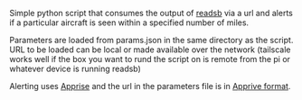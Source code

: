Simple python script that consumes the output of [readsb](https://github.com/wiedehopf/readsb) via a url and alerts if a particular aircraft is seen within a specified number of miles.

Parameters are loaded from params.json in the same directory as the script. URL to be loaded can be local or made available over the network (tailscale works well if the box you want to rund the script on is remote from the pi or whatever device is running readsb)

Alerting uses [Apprise](https://github.com/caronc/apprise) and the url in the parameters file is in [Apprive format](https://github.com/caronc/apprise/wiki).




